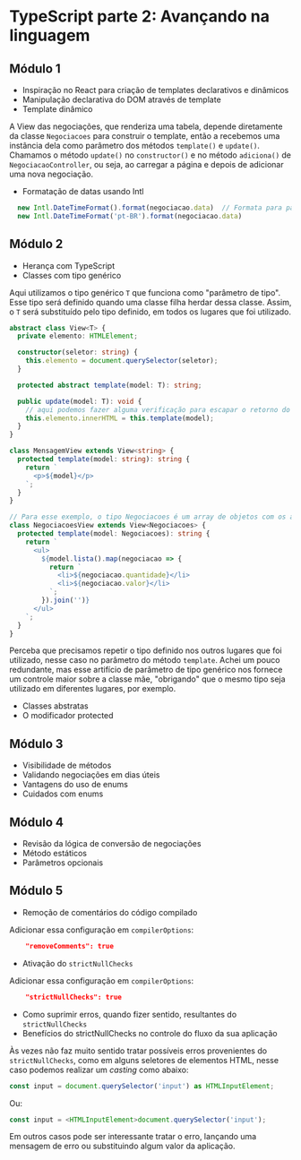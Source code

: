 # TypeScript parte 2: Avançando na linguagem

## Módulo 1

- Inspiração no React para criação de templates declarativos e dinâmicos
- Manipulação declarativa do DOM através de template
- Template dinâmico

A View das negociações, que renderiza uma tabela, depende diretamente da classe `Negociacoes` para construir o template, então a recebemos uma instância dela como parâmetro dos métodos `template()` e `update()`. Chamamos o método `update()` no `constructor()` e no método `adiciona()` de `NegociacaoController`, ou seja, ao carregar a página e depois de adicionar uma nova negociação.

- Formatação de datas usando Intl

```js
  new Intl.DateTimeFormat().format(negociacao.data)  // Formata para padrão do navegador
  new Intl.DateTimeFormat('pt-BR').format(negociacao.data)
```

## Módulo 2

- Herança com TypeScript
- Classes com tipo genérico

Aqui utilizamos o tipo genérico `T` que funciona como "parâmetro de tipo". Esse tipo será definido quando uma classe filha herdar dessa classe. Assim, o `T` será substituído pelo tipo definido, em todos os lugares que foi utilizado.

```ts
abstract class View<T> {
  private elemento: HTMLElement;

  constructor(seletor: string) {
    this.elemento = document.querySelector(seletor);
  }

  protected abstract template(model: T): string;

  public update(model: T): void {
    // aqui podemos fazer alguma verificação para escapar o retorno do método `template`, já que está sendo atribuído ao `innerHTML` de um elemento.
    this.elemento.innerHTML = this.template(model);
  }
}

class MensagemView extends View<string> {
  protected template(model: string): string {
    return `
      <p>${model}</p>
    `;
  }
}

// Para esse exemplo, o tipo Negociacoes é um array de objetos com os atributos "quantidade" e "valor"
class NegociacoesView extends View<Negociacoes> {
  protected template(model: Negociacoes): string {
    return `
      <ul>
        ${model.lista().map(negociacao => {
          return `
            <li>${negociacao.quantidade}</li>
            <li>${negociacao.valor}</li>
          `;
        }).join('')}
      </ul>
    `;
  }
}
```

Perceba que precisamos repetir o tipo definido nos outros lugares que foi utilizado, nesse caso no parâmetro do método `template`. Achei um pouco redundante, mas esse artifício de parâmetro de tipo genérico nos fornece um controle maior sobre a classe mãe, "obrigando" que o mesmo tipo seja utilizado em diferentes lugares, por exemplo.

- Classes abstratas
- O modificador protected

## Módulo 3

- Visibilidade de métodos
- Validando negociações em dias úteis
- Vantagens do uso de enums
- Cuidados com enums

## Módulo 4

- Revisão da lógica de conversão de negociações
- Método estáticos
- Parâmetros opcionais

## Módulo 5

- Remoção de comentários do código compilado

Adicionar essa configuração em `compilerOptions`:

```json
    "removeComments": true
```

- Ativação do `strictNullChecks`

Adicionar essa configuração em `compilerOptions`:

```json
    "strictNullChecks": true
```

- Como suprimir erros, quando fizer sentido, resultantes do `strictNullChecks`
- Benefícios do strictNullChecks no controle do fluxo da sua aplicação

Às vezes não faz muito sentido tratar possíveis erros provenientes do `strictNullChecks`, como em alguns seletores de elementos HTML, nesse caso podemos realizar um *casting* como abaixo:

```ts
const input = document.querySelector('input') as HTMLInputElement;
```

Ou:

```ts
const input = <HTMLInputElement>document.querySelector('input');
```

Em outros casos pode ser interessante tratar o erro, lançando uma mensagem de erro ou substituindo algum valor da aplicação.
